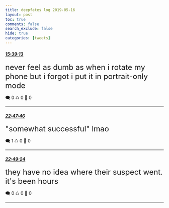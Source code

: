 ```yaml
---
title: deepfates log 2019-05-16
layout: post
toc: true
comments: false
search_exclude: false
hide: true
categories: [tweets]
---
```



#### <a href = "https://twitter.com/deepfates/status/1129139262090178560">*15:39:13*</a>

<font size="5">never feel as dumb as when i rotate my phone but i forgot i put it in portrait-only mode</font>



🗨️ 0 ♺ 0 🤍  0   

---
    
#### <a href = "https://twitter.com/deepfates/status/1129247113315938304">*22:47:46*</a>

<font size="5">"somewhat successful" lmao</font>



🗨️ 1 ♺ 0 🤍  0   

---
    
#### <a href = "https://twitter.com/deepfates/status/1129247524361916416">*22:49:24*</a>

<font size="5">they have no idea where their suspect went. it's been hours</font>



🗨️ 0 ♺ 0 🤍  0   

---
    
            

